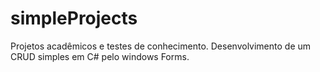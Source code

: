 # simpleProjects
Projetos acadêmicos e testes de conhecimento.
Desenvolvimento de um CRUD simples em C# pelo windows Forms.
